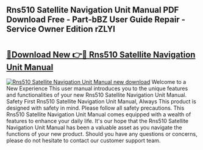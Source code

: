 ## Rns510 Satellite Navigation Unit Manual PDF Download Free - Part-bBZ User Guide Repair - Service Owner Edition rZLYl

# <h2><a href="http://bc70961.oget.top/?id=Rns510+Satellite+Navigation+Unit+Manual">🔗Download New 👉🔴 Rns510 Satellite Navigation Unit Manual</a></h2>

[![Rns510 Satellite Navigation Unit Manual new download](https://i.imgur.com/5g1atiW.png)](http://bc70961.oget.top/?id=Rns510+Satellite+Navigation+Unit+Manual)
Welcome to a New Experience This user manual introduces you to the unique features and functionalities of your new Rns510 Satellite Navigation Unit Manual. Safety First Rns510 Satellite Navigation Unit Manual, Always This product is designed with safety in mind. Please follow all safety precautions. This Rns510 Satellite Navigation Unit Manual comes equipped with a wealth of features to enhance your daily life. It's our hope that the Rns510 Satellite Navigation Unit Manual has been a valuable asset as you navigate the functions of your new product. Should you have any questions or concerns, please do not hesitate to contact our customer support team.
